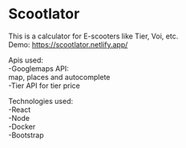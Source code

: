 # Scootlator
This is a calculator for E-scooters like Tier, Voi, etc.
<br/>
Demo: https://scootlator.netlify.app/

Apis used: <br/>
-Googlemaps API: <br/>
map, places and autocomplete <br/>
-Tier API for tier price <br/>

Technologies used: <br/>
-React <br/>
-Node <br/>
-Docker <br/>
-Bootstrap <br/>
